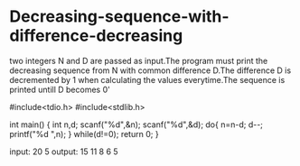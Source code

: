 # Decreasing-sequence-with-difference-decreasing
two integers N and D are passed as input.The program must print the decreasing sequence from N with common difference D.The difference D is decremented by 1 when calculating the values everytime.The sequence is printed untill D becomes 0'

#include<tdio.h>
#include<stdlib.h>

int main()
{
int n,d;
scanf("%d",&n);
scanf("%d",&d);
do{
n=n-d;
d--;
printf("%d ",n);
}
while(d!=0);
return 0;
}

input:
20 5
output:
15 11 8 6 5
